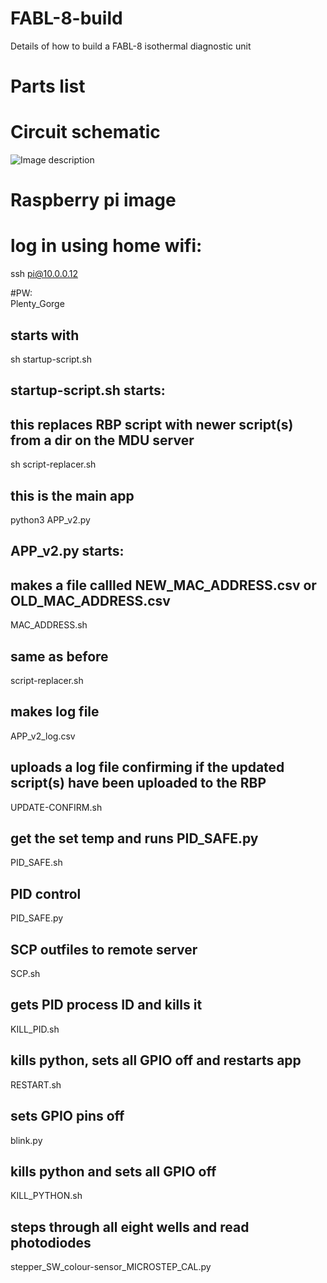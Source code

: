 # FABL-8-build  
Details of how to build a FABL-8 isothermal diagnostic unit  

# Parts list

# Circuit schematic
![Image description](https://github.com/abuultjens/FABL-8-build/blob/main/FABL-8_schematic.png)

# Raspberry pi image



# log in using home wifi:  
ssh pi@10.0.0.12  

#PW:  
Plenty_Gorge  

## starts with  
sh startup-script.sh  

## startup-script.sh starts:  
## this replaces RBP script with newer script(s) from a dir on the MDU server  
sh script-replacer.sh  
## this is the main app  
python3 APP_v2.py  

## APP_v2.py starts:  
## makes a file callled NEW_MAC_ADDRESS.csv or OLD_MAC_ADDRESS.csv  
MAC_ADDRESS.sh  
## same as before  
script-replacer.sh  
## makes log file  
APP_v2_log.csv  
## uploads a log file confirming if the updated script(s) have been uploaded to the RBP  
UPDATE-CONFIRM.sh  
## get the set temp and runs PID_SAFE.py  
PID_SAFE.sh  
## PID control  
PID_SAFE.py  
## SCP outfiles to remote server  
SCP.sh  
## gets PID process ID and kills it  
KILL_PID.sh  
## kills python, sets all GPIO off and restarts app  
RESTART.sh  
## sets GPIO pins off  
blink.py  
## kills python and sets all GPIO off  
KILL_PYTHON.sh  
## steps through all eight wells and read photodiodes  
stepper_SW_colour-sensor_MICROSTEP_CAL.py  









